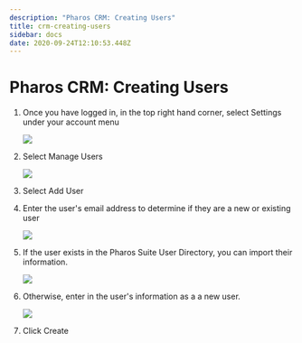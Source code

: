 ```yaml
---
description: "Pharos CRM: Creating Users"
title: crm-creating-users
sidebar: docs
date: 2020-09-24T12:10:53.448Z
---
```

# Pharos CRM: Creating Users

1. Once you have logged in, in the top right hand corner, select Settings under your account menu

   ![](/uploads/image_001.jpg)
2. Select Manage Users 

   ![](/uploads/image_002.jpg)
3. Select Add User 
4. Enter the user's email address to determine if they are a new or existing user


   ![](/uploads/image_004.jpg)
5. If the user exists in the Pharos Suite User Directory, you can import their information. 

   ![](/uploads/image_005.jpg)



6. Otherwise, enter in the user's information as a a new user.

   ![](/uploads/image_006.jpg)



7. Click Create